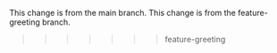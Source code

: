 This change is from the main branch.
This change is from the feature-greeting branch.
>>>>>>> feature-greeting
